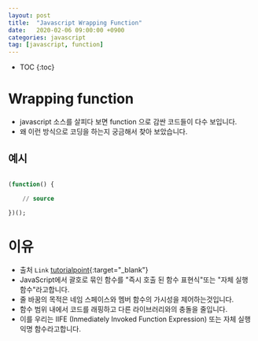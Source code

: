 ```yaml
---
layout: post
title:  "Javascript Wrapping Function"
date:   2020-02-06 09:00:00 +0900
categories: javascript    
tag: [javascript, function]
---
```


* TOC
{:toc}

# Wrapping function 

* javascript 소스를 살피다 보면 function 으로 감싼 코드들이 다수 보입니다.
* 왜 이런 방식으로 코딩을 하는지 궁금해서 찾아 보았습니다.

## 예시 

```sql

(function() {

    // source

})();

```

# 이유

* 출처 `Link` [tutorialpoint](https://www.tutorialspoint.com/Why-are-parenthesis-used-to-wrap-a-JavaScript-function-call){:target="_blank"}
* JavaScript에서 괄호로 묶인 함수를 "즉시 호출 된 함수 표현식"또는 "자체 실행 함수"라고합니다.
* 줄 바꿈의 목적은 네임 스페이스와 멤버 함수의 가시성을 제어하는 ​​것입니다. 
* 함수 범위 내에서 코드를 래핑하고 다른 라이브러리와의 충돌을 줄입니다. 
* 이를 우리는 IIFE (Inmediately Invoked Function Expression) 또는 자체 실행 익명 함수라고합니다.


